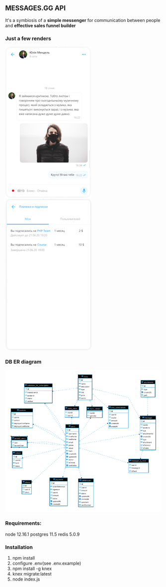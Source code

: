 ## MESSAGES.GG API
It's a symbiosis of a **simple messenger** for communication between people and **effective sales funnel builder**

### Just a few renders

![Render](assets/render1.png?raw=true "Render")
![Render](assets/render2.png?raw=true "Render")

### DB ER diagram
![ER diagram](assets/ER_diagram_DB.png?raw=true "ER diagram")

### Requirements:
node 12.16.1
postgres 11.5
redis 5.0.9

### Installation
1. npm install
2. configure .env(see .env.example)
3. npm install -g knex
4. knex migrate:latest
5. node index.js
